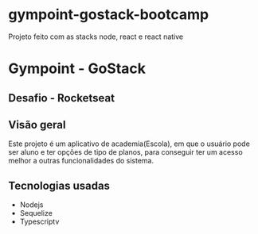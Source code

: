 # gympoint-gostack-bootcamp
Projeto feito com as stacks node, react e react native

# Gympoint - GoStack

## Desafio - Rocketseat

## Visão geral

Este projeto é um aplicativo de academia(Escola), em que o usuário pode ser aluno e ter opções de tipo de planos, para conseguir ter um acesso melhor a outras funcionalidades do sistema.

## Tecnologias usadas

- Nodejs
- Sequelize
- Typescriptv
